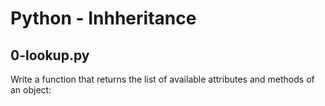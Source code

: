 # Python - Inhheritance

## 0-lookup.py
Write a function that returns the list of available attributes and methods of an object:
